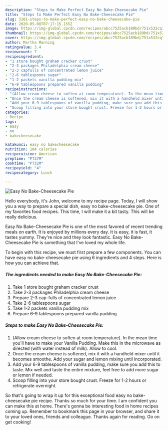 ```yaml
---
description: "Steps to Make Perfect Easy No Bake-Cheesecake Pie"
title: "Steps to Make Perfect Easy No Bake-Cheesecake Pie"
slug: 3101-steps-to-make-perfect-easy-no-bake-cheesecake-pie
date: 2020-05-08T07:17:15.155Z
image: https://img-global.cpcdn.com/recipes/abcc7525acb189bd/751x532cq70/easy-no-bake-cheesecake-pie-recipe-main-photo.jpg
thumbnail: https://img-global.cpcdn.com/recipes/abcc7525acb189bd/751x532cq70/easy-no-bake-cheesecake-pie-recipe-main-photo.jpg
cover: https://img-global.cpcdn.com/recipes/abcc7525acb189bd/751x532cq70/easy-no-bake-cheesecake-pie-recipe-main-photo.jpg
author: Martha Manning
ratingvalue: 3.4
reviewcount: 7
recipeingredient:
- "1 store bought graham cracker crust"
- "2-3 packages Philadelphia cream cheese"
- "2-3 capfulls of concentrated lemon juice"
- "2-6 tablespoons sugar"
- "1-2 packets vanilla pudding mix"
- "6-9 tablespoons prepared vanilla pudding"
recipeinstructions:
- "(Allow cream cheese to soften at room temperature). In the mean time you&#39;ll have to make your Vanilla Pudding. Make this in the microwave as directed (with water instead of milk). Allow to cool."
- "Once the cream cheese is softened, mix it with a handheld mixer until it becomes smoothe. Add your sugar and lemon mixing until incorporated."
- "Add your 6-9 tablespoons of vanilla pudding, make sure you add this to taste. Mix well and taste the entire mixture, feel free to add more sugar or lemon if needed."
- "Scoop filling into your store bought crust. Freeze for 1-2 hours or refrigerate overnight."
categories:
- Recipe
tags:
- easy
- no
- bakecheesecake

katakunci: easy no bakecheesecake 
nutrition: 104 calories
recipecuisine: American
preptime: "PT37M"
cooktime: "PT32M"
recipeyield: "4"
recipecategory: Lunch

---
```



![Easy No Bake-Cheesecake Pie](https://img-global.cpcdn.com/recipes/abcc7525acb189bd/751x532cq70/easy-no-bake-cheesecake-pie-recipe-main-photo.jpg)

Hello everybody, it's John, welcome to my recipe page. Today, I will show you a way to prepare a special dish, easy no bake-cheesecake pie. One of my favorites food recipes. This time, I will make it a bit tasty. This will be really delicious.

Easy No Bake-Cheesecake Pie is one of the most favored of recent trending meals on earth. It is enjoyed by millions every day. It is easy, it is fast, it tastes yummy. They're nice and they look fantastic. Easy No Bake-Cheesecake Pie is something that I've loved my whole life.




To begin with this recipe, we must first prepare a few components. You can have easy no bake-cheesecake pie using 6 ingredients and 4 steps. Here is how you can achieve that.

<!--inarticleads1-->

##### The ingredients needed to make Easy No Bake-Cheesecake Pie:

1. Take 1 store bought graham cracker crust
1. Take 2-3 packages Philadelphia cream cheese
1. Prepare 2-3 cap-fulls of concentrated lemon juice
1. Take 2-6 tablespoons sugar
1. Take 1-2 packets vanilla pudding mix
1. Prepare 6-9 tablespoons prepared vanilla pudding




<!--inarticleads2-->

##### Steps to make Easy No Bake-Cheesecake Pie:

1. (Allow cream cheese to soften at room temperature). In the mean time you&#39;ll have to make your Vanilla Pudding. Make this in the microwave as directed (with water instead of milk). Allow to cool.
1. Once the cream cheese is softened, mix it with a handheld mixer until it becomes smoothe. Add your sugar and lemon mixing until incorporated.
1. Add your 6-9 tablespoons of vanilla pudding, make sure you add this to taste. Mix well and taste the entire mixture, feel free to add more sugar or lemon if needed.
1. Scoop filling into your store bought crust. Freeze for 1-2 hours or refrigerate overnight.




So that's going to wrap it up for this exceptional food easy no bake-cheesecake pie recipe. Thanks so much for your time. I am confident you can make this at home. There's gonna be interesting food in home recipes coming up. Remember to bookmark this page in your browser, and share it to your loved ones, friends and colleague. Thanks again for reading. Go on get cooking!
